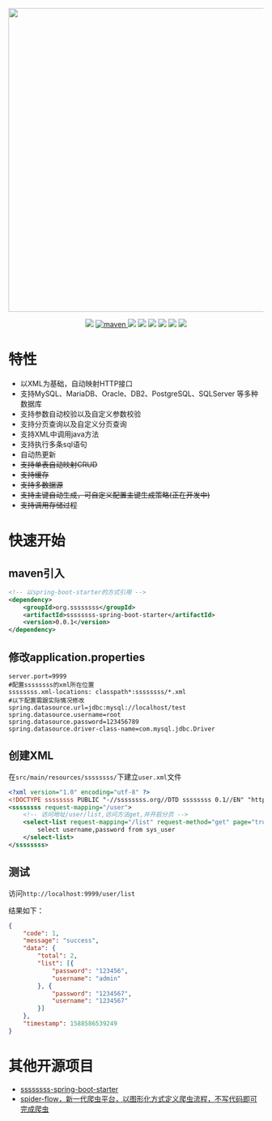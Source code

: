 <p align="center">
    <img src="https://images.gitee.com/uploads/images/2020/0505/095241_408bc438_297689.png" width="600">
</p>
<p align="center">
    <a target="_blank" href="https://www.oracle.com/technetwork/java/javase/downloads/index.html"><img src="https://img.shields.io/badge/JDK-1.8+-green.svg" /></a>
    <a href="https://search.maven.org/search?q=g:org.ssssssss">
        <img alt="maven" src="https://img.shields.io/maven-central/v/org.ssssssss/ssssssss-core.svg?style=flat-square">
    </a>
    <a target="_blank" href="https://www.ssssssss.org"><img src="https://img.shields.io/badge/Docs-latest-blue.svg"/></a>
    <a target="_blank" href="https://github.com/javamxd/ssssssss/releases"><img src="https://img.shields.io/github/v/release/javamxd/ssssssss?logo=github"></a>
    <a target="_blank" href='https://gitee.com/jmxd/ssssssss'><img src="https://gitee.com/jmxd/ssssssss/badge/star.svg?theme=white" /></a>
    <a target="_blank" href='https://github.com/javamxd/ssssssss'><img src="https://img.shields.io/github/stars/javamxd/ssssssss.svg?style=social"/></a>
    <a target="_blank" href="LICENSE"><img src="https://img.shields.io/:license-MIT-blue.svg"></a>
    <a target="_blank" href="https://shang.qq.com/wpa/qunwpa?idkey=10faa4cf9743e0aa379a72f2ad12a9e576c81462742143c8f3391b52e8c3ed8d"><img src="https://img.shields.io/badge/Join-QQGroup-blue"></a>
</p>

# 特性
-  以XML为基础，自动映射HTTP接口
-  支持MySQL、MariaDB、Oracle、DB2、PostgreSQL、SQLServer 等多种数据库
-  支持参数自动校验以及自定义参数校验
-  支持分页查询以及自定义分页查询
-  支持XML中调用java方法
-  支持执行多条sql语句
-  自动热更新
-  ~~支持单表自动映射CRUD~~
-  ~~支持缓存~~
-  ~~支持多数据源~~
-  ~~支持主键自动生成，可自定义配置主键生成策略(正在开发中)~~
-  ~~支持调用存储过程~~

# 快速开始

## maven引入
```xml
<!-- 以spring-boot-starter的方式引用 -->
<dependency>
	<groupId>org.ssssssss</groupId>
	<artifactId>ssssssss-spring-boot-starter</artifactId>
    <version>0.0.1</version>
</dependency>
```
## 修改application.properties

```properties
server.port=9999
#配置ssssssss的xml所在位置
ssssssss.xml-locations: classpath*:ssssssss/*.xml
#以下配置需跟实际情况修改
spring.datasource.url=jdbc:mysql://localhost/test
spring.datasource.username=root
spring.datasource.password=123456789
spring.datasource.driver-class-name=com.mysql.jdbc.Driver
```

## 创建XML

在`src/main/resources/ssssssss/`下建立`user.xml`文件
```xml
<?xml version="1.0" encoding="utf-8" ?>
<!DOCTYPE ssssssss PUBLIC "-//ssssssss.org//DTD ssssssss 0.1//EN" "http://ssssssss.org/dtd/0.0.x/ssssssss.dtd">
<ssssssss request-mapping="/user">
    <!-- 访问地址/user/list,访问方法get,并开启分页 -->
    <select-list request-mapping="/list" request-method="get" page="true">
        select username,password from sys_user
    </select-list>
</ssssssss>
```

## 测试
访问`http://localhost:9999/user/list`

结果如下：
```json
{
	"code": 1,
	"message": "success",
	"data": {
		"total": 2,
		"list": [{
			"password": "123456",
			"username": "admin"
		}, {
			"password": "1234567",
			"username": "1234567"
		}]
	},
	"timestamp": 1588586539249
}
```

# 其他开源项目
- [ssssssss-spring-boot-starter](https://gitee.com/jmxd/ssssssss-spring-boot-starter)
- [spider-flow，新一代爬虫平台，以图形化方式定义爬虫流程，不写代码即可完成爬虫](https://gitee.com/jmxd/spider-flow)